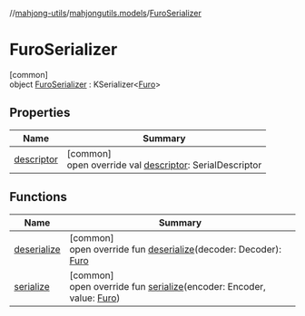//[mahjong-utils](../../../index.md)/[mahjongutils.models](../index.md)/[FuroSerializer](index.md)

# FuroSerializer

[common]\
object [FuroSerializer](index.md) : KSerializer&lt;[Furo](../-furo/index.md)&gt;

## Properties

| Name | Summary |
|---|---|
| [descriptor](descriptor.md) | [common]<br>open override val [descriptor](descriptor.md): SerialDescriptor |

## Functions

| Name | Summary |
|---|---|
| [deserialize](deserialize.md) | [common]<br>open override fun [deserialize](deserialize.md)(decoder: Decoder): [Furo](../-furo/index.md) |
| [serialize](serialize.md) | [common]<br>open override fun [serialize](serialize.md)(encoder: Encoder, value: [Furo](../-furo/index.md)) |
